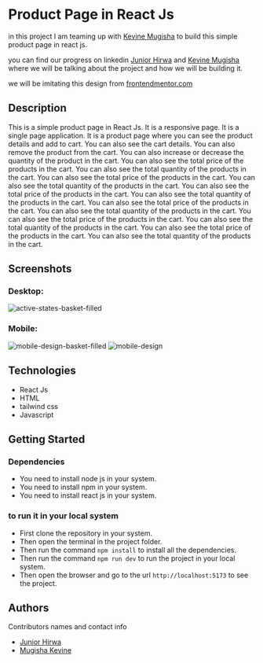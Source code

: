 # Product Page in React Js

in this project I am teaming up with [Kevine Mugisha](https://github.com/kevinemug) to build this simple product page in react js.

you can find our progress on linkedin [Junior Hirwa](https://www.linkedin.com/in/hirwajr/) and [Kevine Mugisha](https://www.linkedin.com/in/kevine-mugisha-b7387b230/) where we will be talking about the project and how we will be building it.

we will be imitating this design from [frontendmentor.com](https://www.frontendmentor.io/challenges/ecommerce-product-page-UPsZ9MJp6/hub)

## Description

This is a simple product page in React Js. It is a responsive page. It is a single page application. It is a product page where you can see the product details and add to cart. You can also see the cart details. You can also remove the product from the cart. You can also increase or decrease the quantity of the product in the cart. You can also see the total price of the products in the cart. You can also see the total quantity of the products in the cart. You can also see the total price of the products in the cart. You can also see the total quantity of the products in the cart. You can also see the total price of the products in the cart. You can also see the total quantity of the products in the cart. You can also see the total price of the products in the cart. You can also see the total quantity of the products in the cart. You can also see the total price of the products in the cart. You can also see the total quantity of the products in the cart. You can also see the total price of the products in the cart. You can also see the total quantity of the products in the cart.

## Screenshots

### Desktop:
![active-states-basket-filled](https://github.com/HIRWA13/Product-Page/assets/117777634/73be094a-e33b-4953-bf89-7178ce6099b4)

### Mobile:
![mobile-design-basket-filled](https://github.com/HIRWA13/Product-Page/assets/117777634/f43a3fd8-b2a6-4764-904a-101c0642c9ec)
![mobile-design](https://github.com/HIRWA13/Product-Page/assets/117777634/0f66c4fe-8dea-4199-9e5c-ed28e1ed5ac9)


## Technologies

* React Js
* HTML
* tailwind css
* Javascript

## Getting Started

### Dependencies

* You need to install node js in your system.
* You need to install npm in your system.
* You need to install react js in your system.

### to run it in your local system

* First clone the repository in your system.
* Then open the terminal in the project folder.
* Then run the command `npm install` to install all the dependencies.
* Then run the command `npm run dev` to run the project in your local system.
* Then open the browser and go to the url `http://localhost:5173` to see the project.


## Authors

Contributors names and contact info

* [Junior Hirwa](https://www.github.com/HIRWA13)
* [Mugisha Kevine](https://www.github.com/kevinemug)
